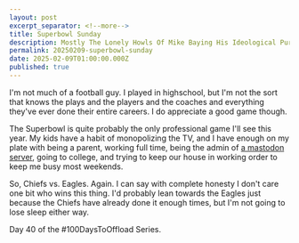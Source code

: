 ```yaml
---
layout: post
excerpt_separator: <!--more-->
title: Superbowl Sunday
description: Mostly The Lonely Howls Of Mike Baying His Ideological Purity At The Moon
permalink: 20250209-superbowl-sunday
date: 2025-02-09T01:00:00.000Z
published: true
---
```


I'm not much of a football guy. I played in highschool, but I'm not the sort that knows the plays and the players and the coaches and everything they've ever done their entire careers. I do appreciate a good game though.

The Superbowl is quite probably the only professional game I'll see this year. My kids have a habit of monopolizing the TV, and I have enough on my plate with being a parent, working full time, being the admin of [a mastodon server](https://fosstodon.org), going to college, and trying to keep our house in working order to keep me busy most weekends.

So, Chiefs vs. Eagles. Again. I can say with complete honesty I don't care one bit who wins this thing. I'd probably lean towards the Eagles just because the Chiefs have already done it enough times, but I'm not going to lose sleep either way.

Day 40 of the #100DaysToOffload Series.
